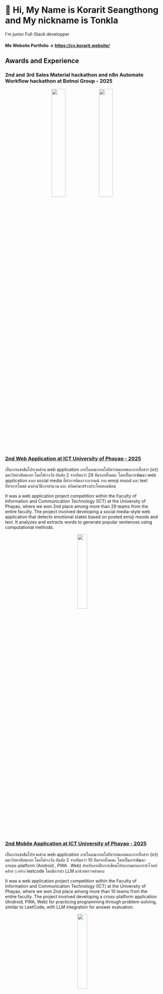 # 👋 Hi, My Name is Korarit Seangthong and My nickname is Tonkla
I'm junior Full-Stack developper
#### Me Website Portfolio -> https://cv.korarit.website/

## Awards and Experience

### 2nd and 3rd Sales Material hackathon and n8n Automate Workflow hackathon at Botnoi Group - 2025
<p align="center">
  <img src="https://img2.pic.in.th/pic/Screenshot-2025-06-23-100715.jpg" width="30%"/>
  <img src="https://img5.pic.in.th/file/secure-sv1/Screenshot-2025-06-23-100736.jpg" width="30%"/>
</p>

### [2nd Web Application at ICT University of Phayao - 2025](https://www.facebook.com/share/1YzXf5UzDX/)
เป็นการแข่งขันโปรเจคด้าน web application ภายในคณะเทคโลยีสารสนเทศและการสื่อสาร (ict) มหาวิทยาลัยพะเยา โดยได้รางวัล อันดับ 2 จากทีมกว่า 29 ทีมจากทั้งคณะ โดยเป็นการพัฒนา web application แบบ social media ที่ทำการติดภาวะอารมณ์ จาก emoji mood และ text ที่ทำการโพสต์ มาผ่านวิธีการคำนวน และ สกัดคำมาสร้างประโยคยอดนิยม

It was a web application project competition within the Faculty of Information and Communication Technology (ICT) at the University of Phayao, where we won 2nd place among more than 29 teams from the entire faculty. The project involved developing a social media-style web application that detects emotional states based on posted emoji moods and text. It analyzes and extracts words to generate popular sentences using computational methods.

<p align="center">
  <a href="https://i.imgur.com/a3NS0Yc.png">
  <img src="https://i.imgur.com/a3NS0Yc.png" width="25%"/>
  </a>
</p>

### [2nd Mobile Application at ICT University of Phayao - 2025](https://www.facebook.com/share/16G3m2nhKs/)
เป็นการแข่งขันโปรเจคด้าน web application ภายในคณะเทคโลยีสารสนเทศและการสื่อสาร (ict) มหาวิทยาลัยพะเยา โดยได้รางวัล อันดับ 2 จากทีมกว่า 10 ทีมจากทั้งคณะ โดยเป็นการพัฒนา cross-platform (Android , PWA . Web) สำหรับการฝึกการเขียนโปรแกรมผ่านการทำโจทย์คล้าย ๆ อย่าง leetcode โดยมีการนำ LLM มาช่วยตรวจคำตอบ

It was a web application project competition within the Faculty of Information and Communication Technology (ICT) at the University of Phayao, where we won 2nd place among more than 10 teams from the entire faculty. The project involved developing a cross-platform application (Android, PWA, Web) for practicing programming through problem-solving, similar to LeetCode, with LLM integration for answer evaluation.

<p align="center">
  <a href="https://i.imgur.com/Z2SXsbO.png">
  <img src="https://i.imgur.com/Z2SXsbO.png" width="25%"/>
  </a>
</p>

### [BorntoDev Dev Init 2 - 2024](https://www.borntodev.com/author/krtza1/)
เป็นค่ายออนไลน์สำหรับฝึกประสบการณ์การเขียนโปรแกรมจากการทำโปรเจค และ ได้เขียนบทความออนไลน์ จำนวน 3 บทความ โดยผมได้รับคัดเลือกจากผู้สมัครทั่วประเทศไทย สำหรับทั้ง 3 บทความ มีคนเข้าอ่านมากกว่า 5000 ครั้ง

It was an online camp for gaining programming experience through project-based learning. I also wrote three online articles and was selected from applicants across Thailand. Collectively, these articles have been read over 5,000 times.
<p align="center">
  <img src="https://www.borntodev.com/wp-content/uploads/2024/04/sql-injection-blog-600x400.webp" width="30%"/>
  <img src="https://www.borntodev.com/wp-content/uploads/2024/04/vercel-exp-blog-600x400.webp" width="30%"/>
  <img src="https://www.borntodev.com/wp-content/uploads/2024/04/rate-limit-blog-600x400.webp" width="30%"/>
</p>

## Stack
### Programming Language
![My Skills](https://go-skill-icons.vercel.app/api/icons?i=php,py,js,ts,go,java,dart,html,css,lua,r,vb&theme=dark)

### Framework
![My Skills Framework](https://go-skill-icons.vercel.app/api/icons?i=nodejs,bun,expressjs,fiber,fastapi,flask,elysia,laravel,nestjs,vuejs,react,nuxtjs,nextjs,electron,capacitor,flutter,bootstrap,tailwindcss,bulma&theme=dark&perline=11)

### Libary
![My Skills Libary](https://go-skill-icons.vercel.app/api/icons?i=prisma,langchain&theme=dark)

### Database
![My Skills Database](https://go-skill-icons.vercel.app/api/icons?i=mysql,mariadb,postgresql,mongodb,redis,&theme=dark)

### DevOps
![My Skills DevOps](https://go-skill-icons.vercel.app/api/icons?i=git,github,gitlab,docker,render,vercel,aws,firebase&theme=dark)

### OS
![My Skills OS](https://go-skill-icons.vercel.app/api/icons?i=windows,ubuntu&theme=dark)


### Tool
![My Skills Tool](https://go-skill-icons.vercel.app/api/icons?i=vscode,figma,jira,postman,discord,excel,chatgpt,claude,gemini&theme=dark)

### Understand of Microservice with GRPC , OWSAP Top 10 , RESTFul API , Rag for LLM 
### Now Learning About Mobile Dev, Full-Stack , NLP , AI Agent , n8n 

<br/>

## Me Status
<p align="center">
  <img src="https://github-readme-stats.vercel.app/api/top-langs/?username=korarit&theme=gradient&layout=compact&lang=8" width="35%"/>
  <img src="https://github-readme-stats.vercel.app/api?username=korarit&theme=algolia&show_icons=true" width="46%"/> 
</p>

## Wakatime since 22 oct 2022 (time on visual Studio Code) [![wakatime](https://wakatime.com/badge/user/506ed78e-7b93-4e6a-a554-bdf9ef319e25.svg)](https://wakatime.com/@506ed78e-7b93-4e6a-a554-bdf9ef319e25)
<p align="center">
  <img src="https://github-readme-stats.vercel.app/api/wakatime?username=thestepklaK&langs_count=8&layout=compact" width="80%"/>
</p>
